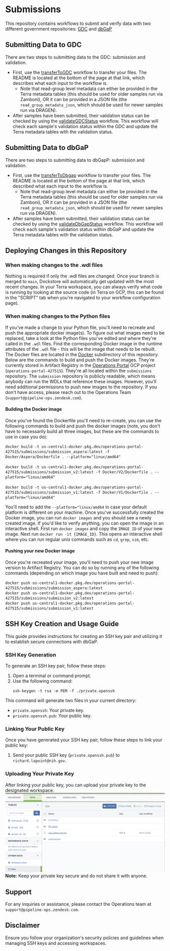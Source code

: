 # Submissions 
This repository contains workflows to submit and verify data with two different government repositories: [GDC](https://portal.gdc.cancer.gov/) and [dbGaP](https://www.ncbi.nlm.nih.gov/gap/)

## Submitting Data to GDC
There are two steps to submitting data to the GDC: submission and validation. 
* First, use the [transferToGDC](https://dockstore.org/workflows/github.com/broadinstitute/submissions/transferToGDC:main?tab=info) workflow to transfer your files. The README is located at the bottom of the page at that link, which describes what each input to the workflow is. 
  * Note that read-group level metadata can either be provided in the Terra metadata tables (this should be used for older samples run via Zamboni), OR it can be provided in a JSON file (the `read_group_metadata_json`, which should be used for newer samples run via DRAGEN). 
* After samples have been submitted, their validation status can be checked by using the [validateGDCStatus](https://dockstore.org/workflows/github.com/broadinstitute/submissions/validateGDCStatus:main?tab=info) workflow. This workflow will check each sample's validation status within the GDC and update the Terra metadata tables with the validation status. 

## Submitting Data to dbGaP 
There are two steps to submitting data to dbGapP: submission and validation.
* First, use the [transferToDbgap](https://dockstore.org/workflows/github.com/broadinstitute/submissions/transferToDbgap:main?tab=info) workflow to transfer your files. The README is located at the bottom of the page at that link, which described what each input to the workflow is.
  * Note that read-group level metadata can either be provided in the Terra metadata tables (this should be used for older samples run via Zamboni), OR it can be provided in a JSON file (the `read_group_metadata_json`, which should be used for newer samples run via DRAGEN).
* After samples have been submitted, their validation status can be checked by using the [validateDbGapStatus](https://dockstore.org/workflows/github.com/broadinstitute/submissions/validateDbGapStatus:main?tab=info) workflow. This workflow will check each sample's validation status within dbGaP and update the Terra metadata tables with the validation status.


## Deploying Changes in this Repository 
### When making changes to the .wdl files
Nothing is required if only the .wdl files are changed. Once your branch is merged to `main`, Dockstore will 
automatically get updated with the most recent changes. In your Terra workspace, you can always verify what code is running by looking at the source code (in Terra on GCP, this can be found in the "SCRIPT" tab when you're navigated to your workflow configuration page). 

### When making changes to the Python files
If you've made a change to your Python file, you'll need to recreate and push the appropriate docker image(s). To 
figure out what images need to be replaced, take a look at the Python files you've edited and where they're called 
in the `.wdl` files. Find the corresponding Docker image in the runtime attributes of the `.wdl` file - this will be 
the image that needs to be rebuilt. The Docker files are located in the [Docker](Docker) subdirectory of this 
repository.
Below are the commands to build and push the Docker images. They're currently stored in Artifact Registry in the 
[Operations Portal](https://console.cloud.google.com/welcome?project=operations-portal-427515&inv=1&invt=AbyLhw) GCP 
project (`operations-portal-427515`). They're all located within the `submissions` repository. The `submission` 
repository is publicly readable, which means anybody can run the WDLs that reference these images. However, you'll 
need additional permissions to push new images to the repository. If you don't have access, please reach out to the 
Operations Team (`support@pipeline-ops.zendesk.com`). 

#### Building the Docker image
Once you've found the Dockerfile you'll need to re-create, you can use the following commands to build and push the docker images (note, you don't have to necessarily build all three images, but these are the commands to use in case you do): 
```commandline
docker build -t us-central1-docker.pkg.dev/operations-portal-427515/submissions/submission_aspera:latest -f Docker/Aspera/Dockerfile . --platform="linux/amd64"

docker build -t us-central1-docker.pkg.dev/operations-portal-427515/submissions/submission_v2:latest -f Docker/V2/Dockerfile . --platform="linux/amd64"

docker build -t us-central1-docker.pkg.dev/operations-portal-427515/submissions/submission_v1:latest -f Docker/V1/Dockerfile . --platform="linux/amd64"
```
You'll need to add the `--platform="linux/amd64`  in case your default platform is different on your machine. 
Once you've successfully created the Docker image, you can run `docker images` and you should see a newly created 
image. If you'd like to verify anything, you can open the image in an interactive shell. First run `docker images` and copy the `IMAGE ID` of your new image. Next run `docker run -it {IMAGE_ID}`. This opens an interactive shell where you can run regular unix commands such as `cd`, `grep`, `vim`, etc.

#### Pushing your new Docker image
Once you're recreated your image, you'll need to push your new image version to Artifact Registry.
You can do so by running any of the following commands (depending on which image you have built and need to push): 
```commandLine
docker push us-central1-docker.pkg.dev/operations-portal-427515/submissions/submission_aspera:latest
docker push us-central1-docker.pkg.dev/operations-portal-427515/submissions/submission_v2:latest
docker push us-central1-docker.pkg.dev/operations-portal-427515/submissions/submission_v1:latest
```

## SSH Key Creation and Usage Guide
This guide provides instructions for creating an SSH key pair and utilizing it to establish secure connections with dbGaP.

### SSH Key Generation
To generate an SSH key pair, follow these steps:
1. Open a terminal or command prompt.
2. Use the following command:
    ```
    ssh-keygen -t rsa -m PEM -f ./private.openssh
    ```
This command will generate two files in your current directory:
- `private.openssh`: Your private key.
- `private.openssh.pub`: Your public key.

### Linking Your Public Key
Once you have generated your SSH key pair, follow these steps to link your public key:
1. Send your public SSH key (`private.openssh.pub`) to `richard.lapoint@nih.gov`.

### Uploading Your Private Key
After linking your public key, you can upload your private key to the designated workspace.
![Updating key in Terra](images/key_upload.png)
**Note:** Keep your private key secure and do not share it with anyone.

## Support
For any inquiries or assistance, please contact the Operations team at `support@pipeline-ops.zendesk.com`.

## Disclaimer
Ensure you follow your organization's security policies and guidelines when managing SSH keys and accessing workspaces.

